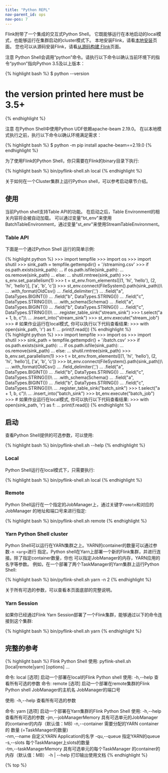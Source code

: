 ```yaml
---
title: "Python REPL"
nav-parent_id: ops
nav-pos: 7
---
```

<!--
Licensed to the Apache Software Foundation (ASF) under one
or more contributor license agreements.  See the NOTICE file
distributed with this work for additional information
regarding copyright ownership.  The ASF licenses this file
to you under the Apache License, Version 2.0 (the
"License"); you may not use this file except in compliance
with the License.  You may obtain a copy of the License at

  http://www.apache.org/licenses/LICENSE-2.0

Unless required by applicable law or agreed to in writing,
software distributed under the License is distributed on an
"AS IS" BASIS, WITHOUT WARRANTIES OR CONDITIONS OF ANY
KIND, either express or implied.  See the License for the
specific language governing permissions and limitations
under the License.
-->

Flink附带了一个集成的交互式Python Shell。
它既能够运行在本地启动的local模式，也能够运行在集群启动的cluster模式下。
本地安装Flink，请看[本地安装](deployment/local.html)页面。
您也可以从源码安装Flink，请看[从源码构建 Flink](../flinkDev/building.html)页面。

<span class="label label-info">注意</span> Python Shell会调用“python”命令。请执行以下命令以确认当前环境下的指令“python”指向Python 3.5及以上版本：

{% highlight bash %}
$ python --version
# the version printed here must be 3.5+
{% endhighlight %}

<span class="label label-info">注意</span> 在Python Shell中使用Python UDF依赖apache-beam 2.19.0。 在以本地模式执行之前，执行以下命令以确认环境满足需求：

{% highlight bash %}
$ python -m pip install apache-beam==2.19.0
{% endhighlight %}

为了使用Flink的Python Shell，你只需要在Flink的binary目录下执行:

{% highlight bash %}
bin/pyflink-shell.sh local
{% endhighlight %}

关于如何在一个Cluster集群上运行Python shell，可以参考启动章节介绍。

## 使用

当前Python shell支持Table API的功能。
在启动之后，Table Environment的相关内容将会被自动加载。
可以通过变量"bt_env"来使用BatchTableEnvironment，通过变量"st_env"来使用StreamTableEnvironment。

### Table API

下面是一个通过Python Shell 运行的简单示例:
<div class="codetabs" markdown="1">
<div data-lang="stream" markdown="1">
{% highlight python %}
>>> import tempfile
>>> import os
>>> import shutil
>>> sink_path = tempfile.gettempdir() + '/streaming.csv'
>>> if os.path.exists(sink_path):
...     if os.path.isfile(sink_path):
...         os.remove(sink_path)
...     else:
...         shutil.rmtree(sink_path)
>>> s_env.set_parallelism(1)
>>> t = st_env.from_elements([(1, 'hi', 'hello'), (2, 'hi', 'hello')], ['a', 'b', 'c'])
>>> st_env.connect(FileSystem().path(sink_path))\
...     .with_format(OldCsv()
...         .field_delimiter(',')
...         .field("a", DataTypes.BIGINT())
...         .field("b", DataTypes.STRING())
...         .field("c", DataTypes.STRING()))\
...     .with_schema(Schema()
...         .field("a", DataTypes.BIGINT())
...         .field("b", DataTypes.STRING())
...         .field("c", DataTypes.STRING()))\
...     .register_table_sink("stream_sink")
>>> t.select("a + 1, b, c")\
...     .insert_into("stream_sink")
>>> st_env.execute("stream_job")
>>> # 如果作业运行在local模式, 你可以执行以下代码查看结果:
>>> with open(sink_path, 'r') as f:
...     print(f.read())
{% endhighlight %}
</div>
<div data-lang="batch" markdown="1">
{% highlight python %}
>>> import tempfile
>>> import os
>>> import shutil
>>> sink_path = tempfile.gettempdir() + '/batch.csv'
>>> if os.path.exists(sink_path):
...     if os.path.isfile(sink_path):
...         os.remove(sink_path)
...     else:
...         shutil.rmtree(sink_path)
>>> b_env.set_parallelism(1)
>>> t = bt_env.from_elements([(1, 'hi', 'hello'), (2, 'hi', 'hello')], ['a', 'b', 'c'])
>>> bt_env.connect(FileSystem().path(sink_path))\
...     .with_format(OldCsv()
...         .field_delimiter(',')
...         .field("a", DataTypes.BIGINT())
...         .field("b", DataTypes.STRING())
...         .field("c", DataTypes.STRING()))\
...     .with_schema(Schema()
...         .field("a", DataTypes.BIGINT())
...         .field("b", DataTypes.STRING())
...         .field("c", DataTypes.STRING()))\
...     .register_table_sink("batch_sink")
>>> t.select("a + 1, b, c")\
...     .insert_into("batch_sink")
>>> bt_env.execute("batch_job")
>>> # 如果作业运行在local模式, 你可以执行以下代码查看结果:
>>> with open(sink_path, 'r') as f:
...     print(f.read())
{% endhighlight %}
</div>
</div>

## 启动

查看Python Shell提供的可选参数，可以使用:

{% highlight bash %}
bin/pyflink-shell.sh --help
{% endhighlight %}

### Local

Python Shell运行在local模式下，只需要执行:

{% highlight bash %}
bin/pyflink-shell.sh local
{% endhighlight %}


### Remote

Python Shell运行在一个指定的JobManager上，通过关键字`remote`和对应的JobManager
的地址和端口号来进行指定:

{% highlight bash %}
bin/pyflink-shell.sh remote <hostname> <portnumber>
{% endhighlight %}

### Yarn Python Shell cluster

Python Shell可以运行在YARN集群之上。YARN的container的数量可以通过参数`-n <arg>`进行
指定。Python shell在Yarn上部署一个新的Flink集群，并进行连接。除了指定container数量，你也
可以指定JobManager的内存，YARN应用的名字等参数。
例如，在一个部署了两个TaskManager的Yarn集群上运行Python Shell:

{% highlight bash %}
 bin/pyflink-shell.sh yarn -n 2
{% endhighlight %}

关于所有可选的参数，可以查看本页面底部的完整说明。


### Yarn Session

如果你已经通过Flink Yarn Session部署了一个Flink集群，能够通过以下的命令连接到这个集群:

{% highlight bash %}
 bin/pyflink-shell.sh yarn
{% endhighlight %}


## 完整的参考

{% highlight bash %}
Flink Python Shell
使用: pyflink-shell.sh [local|remote|yarn] [options] <args>...

命令: local [选项]
启动一个部署在local的Flink Python shell
使用:
    -h,--help   查看所有可选的参数
命令: remote [选项] <host> <port>
启动一个部署在remote集群的Flink Python shell
  <host>
        JobManager的主机名
  <port>
        JobManager的端口号

使用:
    -h,--help   查看所有可选的参数

命令: yarn [选项]
启动一个部署在Yarn集群的Flink Python Shell
使用:
     -h,--help                       查看所有可选的参数
     -jm,--jobManagerMemory <arg>    具有可选单元的JobManager
                                     的container的内存（默认值：MB)
     -n,--container <arg>            需要分配的YARN container的
                                     数量 (=TaskManager的数量)            
     -nm,--name <arg>                自定义YARN Application的名字
     -qu,--queue <arg>               指定YARN的queue     
     -s,--slots <arg>                每个TaskManager上slots的数量     
     -tm,--taskManagerMemory <arg>   具有可选单元的每个TaskManager
                                     的container的内存（默认值：MB）
-h | --help
    打印输出使用文档
{% endhighlight %}

{% top %}
